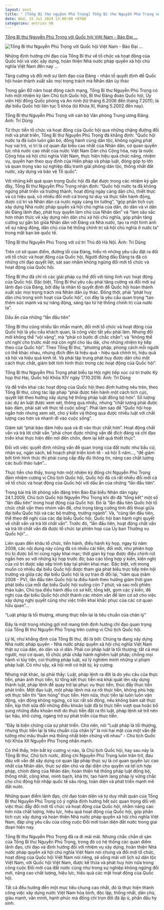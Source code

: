 ```yaml
---
layout: post
title: " [Tổng Bí thư nguỹen Phú Trọng] Tổng Bí thư Nguyễn Phú Trọng với Quốc hội Việt Nam - Báo Đại ..."
date: Wed, 31 Jul 2024 13:00:00 +0700
categories: entries VN
---
```

[Tổng Bí thư Nguyễn Phú Trọng với Quốc hội Việt Nam - Báo Đại ...](https://daibieunhandan.vn/quoc-hoi-va-cu-tri/tong-bi-thu-nguyen-phu-trong-voi-quoc-hoi-viet-nam-i382688/)

![Tổng Bí thư Nguyễn Phú Trọng với Quốc hội Việt Nam - Báo Đại ...](https://img.daibieunhandan.vn/Files/Images/2024/07/30/TBT-1722346908888.jpg)

Những định hướng chỉ đạo của Tổng Bí thư về tổ chức và hoạt động của Quốc hội và việc xây dựng, hoàn thiện Nhà nước pháp quyền xã hội chủ nghĩa Việt Nam đến nay ...

Tăng cường và đổi mới sự lãnh đạo của Đảng - nhân tố quyết định để Quốc hội hoàn thành xuất sắc mọi trọng trách mà Nhân dân ủy thác

Trong gần 60 năm hoạt động cách mạng, Tổng Bí thư Nguyễn Phú Trọng có hơn một nhiệm kỳ làm Chủ tịch Quốc hội, Bí thư Đảng đoàn Quốc hội, Ủy viên Hội đồng Quốc phòng và An ninh (từ tháng 6.2006 đến tháng 7.2011); là đại biểu Quốc hội liên tục 5 khóa (từ Khóa XI, tháng 5.2002 đến nay).

Tổng Bí thư Nguyễn Phú Trọng với cán bộ Văn phòng Trung ương Đảng. Ảnh: Trí Dũng

Từ thực tiễn tổ chức và hoạt động của Quốc hội qua những chặng đường đổi mới và phát triển, Tổng Bí thư Nguyễn Phú Trọng đã khẳng định: “Quốc hội nước ta đã luôn luôn gắn bó, đồng hành cùng dân tộc, không ngừng phát huy vai trò, vị trí là cơ quan đại biểu cao nhất của Nhân dân, cơ quan quyền lực nhà nước cao nhất của nước Việt Nam Dân chủ Cộng hòa, nay là nước Cộng hòa xã hội chủ nghĩa Việt Nam, thực hiện hiệu quả chức năng, nhiệm vụ, quyền hạn theo quy định của Hiến pháp và pháp luật, đóng góp to lớn và quan trọng vào sự nghiệp đấu tranh giải phóng dân tộc, thống nhất đất nước, xây dựng và bảo vệ Tổ quốc”.

Với những kết quả quan trọng Quốc hội đã đạt được trong các nhiệm kỳ gần đây, Tổng Bí thư Nguyễn Phú Trọng nhận định: “Quốc hội nước ta đã không ngừng phát triển và trưởng thành, hoạt động ngày càng dân chủ, thiết thực và có hiệu quả, có nhiều đổi mới cả trong tư duy và thực tiễn hành động, được cử tri và Nhân dân cả nước ngày càng tin tưởng”, “góp phần tích cực xây dựng Nhà nước pháp quyền xã hội chủ nghĩa của dân, do dân và vì dân do Đảng lãnh đạo, phát huy quyền làm chủ của Nhân dân” và “làm sâu sắc hơn nhận thức về xây dựng nền dân chủ xã hội chủ nghĩa, góp phần tăng cường sự gắn bó giữa Nhân dân với Đảng và Nhà nước, tạo ra một hình ảnh về sự năng động, dân chủ của hệ thống chính trị xã hội chủ nghĩa ở nước ta” trong mắt bạn bè quốc tế.

Tổng Bí thư Nguyễn Phú Trọng với cử tri Thủ đô Hà Nội. Ảnh: Trí Dũng

Trên cơ sở quan điểm, đường lối của Đảng, hiểu rõ những yêu cầu đặt ra đối với tổ chức và hoạt động của Quốc hội, Người đứng đầu Đảng ta đã có những chỉ đạo quyết liệt, sát sao nhằm không ngừng đổi mới tổ chức và hoạt động của Quốc hội.

Tổng Bí thư đã chỉ rõ các giải pháp cụ thể đối với từng lĩnh vực hoạt động của Quốc hội. Đặc biệt, Tổng Bí thư yêu cầu phải tăng cường và đổi mới sự lãnh đạo của Đảng, bởi đây là nhân tố quyết định để Quốc hội hoàn thành xuất sắc mọi trọng trách mà Nhân dân ủy thác. Đồng thời, phải “phát huy dân chủ trong sinh hoạt của Quốc hội”, coi đây là yêu cầu quan trọng “tạo thêm sức mạnh và sự năng động, sáng tạo từ hệ thống chính trị của nước ta”.

Dấu ấn của những “lần đầu tiên”

Tổng Bí thư cũng nhiều lần nhấn mạnh, đổi mới tổ chức và hoạt động của Quốc hội là yêu cầu khách quan, là công việc tất yếu phải làm. Nhưng đổi mới không thể “vội vàng”, mà “phải có bước đi chắc chắn”; và “không thể chỉ nghĩ cho trước mắt mà còn nghĩ cho lâu dài, cho những nhiệm kỳ tiếp theo của Quốc hội”. Theo Tổng Bí thư, “phương pháp, phong cách mỗi người có thể khác nhau, nhưng đích đến là hiệu quả - hiệu quả chính trị, hiệu quả xã hội và hiệu quả kinh tế. Và phải tập trung phát huy được dân chủ một cách thực chất, giảm bớt tính hình thức trong các hoạt động của Quốc hội”.

Tổng Bí thư Nguyễn Phú Trọng phát biểu tại Hội nghị tiếp xúc cử tri trước Kỳ họp thứ Hai, Quốc hội Khóa XIV ngày 17.10.2016. Ảnh: Trí Dũng

Và để triển khai các hoạt động của Quốc hội theo định hướng nêu trên, theo Tổng Bí thư, công tác lập pháp “phải được tiến hành một cách tích cực, quyết liệt theo hướng xây dựng hệ thống pháp luật đồng bộ hơn”. Số lượng các dự án luật được xem xét, thông qua nhiều, nhưng “chất lượng phải được bảo đảm, phải sát với thực tế cuộc sống”. Phải làm sao để “Quốc hội họp ngắn hơn nhưng xem xét, cho ý kiến và thông qua được nhiều luật với chất lượng cao hơn và nhanh đi vào cuộc sống”.

Giám sát “phải bảo đảm hiệu quả và đi vào thực chất hơn”. Hoạt động chất vấn và trả lời chất vấn “phải chọn được những vấn đề đích đáng và chỉ đạo triển khai thực hiện đến nơi đến chốn, đem lại kết quả thiết thực”.

Đối với việc quyết định những vấn đề quan trọng của đất nước như bầu cử, nhân sự, ngân sách, kế hoạch phát triển kinh tế - xã hội 5 năm…, “để giảm bớt tính hình thức thì phải cung cấp đầy đủ thông tin, nâng cao chất lượng các buổi thảo luận”…

Thực tiễn cho thấy, trong hơn một nhiệm kỳ đồng chí Nguyễn Phú Trọng đảm nhiệm cương vị Chủ tịch Quốc hội, Quốc hội đã có rất nhiều đổi mới cả về tổ chức và hoạt động của Quốc hội với dấu ấn của những “lần đầu tiên”.

Trong bài trả lời phỏng vấn đăng trên Báo Đại biểu Nhân dân ngày 24.1.2009, Chủ tịch Quốc hội Nguyễn Phú Trọng khi đó đã “tổng kết” một số “lần đầu tiên” trong hoạt động của Quốc hội. Đó là “lần đầu tiên Quốc hội tổ chức chất vấn theo nhóm vấn đề, chú trọng tăng cường tính đối thoại giữa đại biểu Quốc hội và các bộ trưởng, trưởng ngành”. Và, “cũng lần đầu tiên, thể theo đề nghị của các đại biểu Quốc hội, Quốc hội ban hành nghị quyết về chất vấn và trả lời chất vấn”. Trước đó, “lần đầu tiên, hoạt động chất vấn và trả lời chất vấn đã được tổ chức tại phiên họp của Ủy ban Thường vụ Quốc hội”…

Liên quan đến khâu tổ chức, tiến hành, điều hành kỳ họp, ngay từ năm 2008, các nội dung này cũng đã có nhiều cải tiến, đổi mới, như phiên họp trù bị được bố trí cùng ngày khai mạc; thời gian kỳ họp được điều chỉnh rút ngắn hơn so với những kỳ họp trước đó; báo cáo tổng hợp ý kiến, kiến nghị của cử tri được sắp xếp trình bày tại phiên khai mạc. Đặc biệt, với mong muốn có nhiều đại biểu Quốc hội được tham gia phát biểu trực tiếp trên hội trường và giữa các đại biểu Quốc hội là sự trao đi đổi lại, “năm qua (năm 2008 - PV), lần đầu tiên Quốc hội ta điều hành theo hướng giảm thời gian phát biểu của mỗi đại biểu Quốc hội xuống còn 7 phút; và sau mỗi phiên thảo luận, Chủ tọa điều hành đều có sơ kết, tổng kết, gom các ý kiến, đề nghị của đại biểu Quốc hội chốt thành các nhóm vấn đề làm cơ sở cho việc xây dựng nghị quyết cũng như việc triển khai khắc phục của các cơ quan hữu quan”…

“Luật pháp là tối thượng, nhưng thực tiễn lại là tiêu chuẩn của chân lý”

Đây là một trong những gợi mở mang tính định hướng chỉ đạo quan trọng của Tổng Bí thư Nguyễn Phú Trọng trên cương vị Chủ tịch Quốc hội.

Lý lẽ, như khẳng định của Tổng Bí thư, đó là bởi: Chúng ta đang xây dựng Nhà nước pháp quyền - Nhà nước pháp quyền xã hội chủ nghĩa Việt Nam thật sự của dân, do dân và vì dân. Phải coi pháp luật là tối thượng; tất cả mọi người, mọi cơ quan, tổ chức phải chấp hành nghiêm luật pháp; chống mọi hành vi tùy tiện, coi thường pháp luật, xử lý nghiêm minh những vi phạm pháp luật. Có như vậy, xã hội mới có trật tự, kỷ cương.

Nhưng mặt khác, lại phải thấy: Luật, pháp lệnh ra đời là do yêu cầu của thực tiễn, phản ánh thực tiễn, từ tổng kết thực tiễn mà khái quát lên xây dựng thành luật, pháp lệnh để quay trở lại phục vụ thực tiễn, thúc đẩy thực tiễn phát triển. Một đạo luật, một pháp lệnh mà xa rời thực tiễn, không phù hợp với thực tiễn thì “làm hỏng” thực tiễn. Hơn nữa, thực tiễn lại luôn luôn vận động, vận động không ngừng, có lúc rất sôi động, nếu không bám sát thực tiễn, kịp thời sửa đổi những điều khoản luật đã bị thực tiễn vượt qua hoặc bổ sung những điều khoản mới do thực tiễn đặt ra thì luật, pháp lệnh sẽ trở nên lạc hậu, khô cứng, ngáng trở sự phát triển của thực tiễn.

“Đây là biện chứng của sự phát triển. Cho nên, nói “Luật pháp là tối thượng, nhưng thực tiễn lại là tiêu chuẩn của chân lý” là nói hai mặt của một vấn đề tưởng như mâu thuẫn mà thống nhất biện chứng với nhau” - Chủ tịch Quốc hội Khóa XII Nguyễn Phú Trọng nhấn mạnh.

Có thể thấy, trên bất kỳ cương vị nào, là Chủ tịch Quốc hội, hay sau này là Tổng Bí thư, Chủ tịch nước, đồng chí Nguyễn Phú Trọng luôn trăn trở, đau đáu với vấn đề xây dựng cơ quan lập pháp thực sự là cơ quan quyền lực cao nhất của Nhân dân, thực sự dân chủ và đại diện cho quyền và lợi ích hợp pháp, chính đáng của Nhân dân; hoàn thiện hệ thống pháp luật đồng bộ, thống nhất, công khai, minh bạch, khả thi, tạo hành lang pháp lý vững chắc cho chủ động hội nhập quốc tế sâu rộng, toàn diện và phát triển mạnh mẽ đất nước.

Những quan điểm lãnh đạo, chỉ đạo toàn diện và tư duy nhất quán của Tổng Bí thư Nguyễn Phú Trọng có ý nghĩa định hướng hết sức quan trọng đối với việc thúc đẩy đổi mới tổ chức và hoạt động của Quốc hội, nhằm nâng cao hơn nữa chất lượng, hiệu lực, hiệu quả hoạt động của Quốc hội, góp phần tích cực xây dựng và hoàn thiện Nhà nước pháp quyền xã hội chủ nghĩa Việt Nam, đáp ứng yêu cầu của công cuộc Đổi mới toàn diện đất nước trong giai đoạn hiện nay.

Tổng Bí thư Nguyễn Phú Trọng đã ra đi mãi mãi. Nhưng chắc chắn di sản của Tổng Bí thư Nguyễn Phú Trọng, trong đó có hệ thống các quan điểm lãnh đạo, chỉ đạo và định hướng đối với nhiệm vụ xây dựng, hoàn thiện Nhà nước pháp quyền xã hội chủ nghĩa Việt Nam nói chung và đổi mới tổ chức, hoạt động của Quốc hội Việt Nam nói riêng, sẽ sống mãi với lịch sử dân tộc Việt Nam, với Quốc hội Việt Nam, được kế thừa và phát huy hơn nữa trong công cuộc Đổi mới của đất nước cũng như trong sự nghiệp không ngừng đổi mới, nâng cao chất lượng, hiệu lực, hiệu quả các mặt hoạt động của Quốc hội.

Tất cả đều hướng đến một mục tiêu chung cao nhất, đó là thực hiện thành công việc xây dựng nước Việt Nam hòa bình, độc lập, thống nhất, dân chủ, giàu mạnh, văn minh, hạnh phúc mà đồng chí trọn đời đã ấp ủ, phấn đấu hy sinh.


